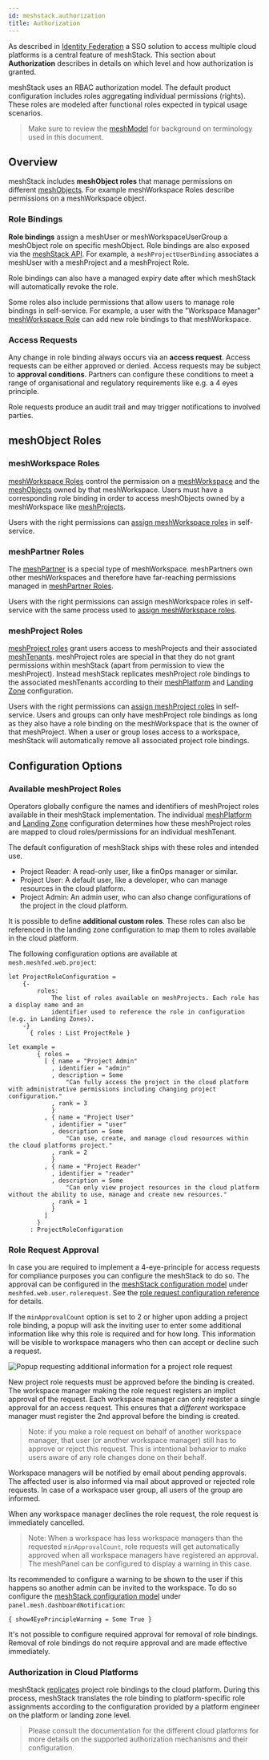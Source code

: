 ```yaml
---
id: meshstack.authorization
title: Authorization
---
```


As described in [Identity Federation](meshstack.identity-federation.md) a SSO solution to access multiple cloud platforms is a central feature of meshStack. This section about **Authorization** describes in details on which level and how authorization is granted.

meshStack uses an RBAC authorization model. The default product configuration includes roles aggregating individual permissions (rights). These roles are modeled after functional roles expected in typical usage scenarios.

> Make sure to review the [meshModel](meshcloud.index.md) for background on terminology used in this document.

## Overview

meshStack includes **meshObject roles** that manage permissions on different [meshObjects](meshcloud.index.md). For example meshWorkspace Roles describe permissions on a meshWorkspace object.

### Role Bindings

**Role bindings** assign a meshUser or meshWorkspaceUserGroup a meshObject role on specific meshObject. Role bindings are also exposed via the [meshStack API](/api/). For example, a `meshProjectUserBinding` associates a meshUser with a meshProject and a meshProject Role.

Role bindings can also have a managed expiry date after which meshStack will automatically revoke the role.

Some roles also include permissions that allow users to manage role bindings in self-service. For example, a user with the "Workspace Manager" [meshWorkspace Role](meshcloud.workspace.md#assign-meshWorkspace-roles) can add new role bindings to that meshWorkspace.

### Access Requests

Any change in role binding always occurs via an **access request**. Access requests can be either approved or denied. Access requests may be subject to **approval conditions**. Partners can configure these conditions to meet a range of organisational and regulatory requirements like e.g. a 4 eyes principle.

Role requests produce an audit trail and may trigger notifications to involved parties.

## meshObject Roles

### meshWorkspace Roles

[meshWorkspace Roles](meshcloud.workspace.md#assign-meshWorkspace-roles) control the permission on a [meshWorkspace](meshcloud.workspace.md) and the [meshObjects](meshcloud.index.md) owned by that meshWorkspace. Users must have a corresponding role binding in order to access meshObjects owned by a meshWorkspace like [meshProjects](meshcloud.project.md).

Users with the right permissions can [assign meshWorkspace roles](meshcloud.workspace.md#assign-meshworkspace-roles) in self-service.

### meshPartner Roles

The [meshPartner](administration.index.md) is a special type of meshWorkspace. meshPartners own other meshWorkspaces and therefore have far-reaching permissions managed in [meshPartner Roles](administration.index.md).

Users with the right permissions can assign meshWorkspace roles in self-service with the same process used to [assign meshWorkspace roles](meshcloud.workspace.md#assign-meshworkspace-roles).

### meshProject Roles

[meshProject roles](meshcloud.project.md#project-roles) grant users access to meshProjects and their associated [meshTenants](meshcloud.tenant.md). meshProject roles are special in that they do not grant permissions within meshStack (apart from permission to view the meshProject). Instead meshStack replicates meshProject role bindings to the associated meshTenants according to their [meshPlatform](meshcloud.platforms.md) and [Landing Zone](meshcloud.landing-zones.md) configuration.

Users with the right permissions can [assign meshProject roles](meshcloud.project.md#assign-user-to-a-meshproject) in self-service. Users and groups can only have meshProject role bindings as long as they also have a role binding on the meshWorkspace that is the owner of that meshProject. When a user or group loses access to a workspace, meshStack will automatically remove all associated project role bindings.

## Configuration Options

### Available meshProject Roles

Operators globally configure the names and identifiers of meshProject roles available in their meshStack implementation. The individual [meshPlatform](meshcloud.platforms.md) and [Landing Zone](meshcloud.landing-zones.md) configuration determines how these meshProject roles are mapped to cloud roles/permissions for an individual meshTenant.

The default configuration of meshStack ships with these roles and intended use.

- Project Reader: A read-only user, like a finOps manager or similar.
- Project User: A default user, like a developer, who can manage resources in the cloud platform.
- Project Admin: An admin user, who can also change configurations of the project in the cloud platform.

It is possible to define **additional custom roles**. These roles can also be referenced in the landing zone configuration to map them to roles available in the cloud platform.

<!--snippet:mesh.meshfed.web.project-->

The following configuration options are available at `mesh.meshfed.web.project`:
<!--DOCUSAURUS_CODE_TABS-->
<!--Dhall Type-->
```dhall
let ProjectRoleConfiguration =
    {-
        roles:
            The list of roles available on meshProjects. Each role has a display name and an
            identifier used to reference the role in configuration (e.g. in Landing Zones).
    -}
      { roles : List ProjectRole }
```
<!--Example-->
```dhall
let example =
        { roles =
          [ { name = "Project Admin"
            , identifier = "admin"
            , description = Some
                "Can fully access the project in the cloud platform with administrative permissions including changing project configuration."
            , rank = 3
            }
          , { name = "Project User"
            , identifier = "user"
            , description = Some
                "Can use, create, and manage cloud resources within the cloud platforms project."
            , rank = 2
            }
          , { name = "Project Reader"
            , identifier = "reader"
            , description = Some
                "Can only view project resources in the cloud platform without the ability to use, manage and create new resources."
            , rank = 1
            }
          ]
        }
      : ProjectRoleConfiguration
```
<!--END_DOCUSAURUS_CODE_TABS-->

### Role Request Approval

In case you are required to implement a 4-eye-principle for access requests for compliance purposes you can configure the meshStack to do so. The approval can be configured in the [meshStack configuration model](meshstack.index.md#configuration) under `meshfed.web.user.rolerequest`. See the [role request configuration reference](meshstack.onboarding.md#workspace-user-invitations) for details.

If the `minApprovalCount` option is set to 2 or higher upon adding a project role binding, a popup will ask the inviting user to enter some additional information like why this role is required and for how long. This information will be visible to workspace managers who then can accept or decline such a request.

![Popup requesting additional information for a project role request](assets/authorization.additional-role-info.png)

New project role requests must be approved before the binding is created. The workspace manager making the role request registers an implict approval of the request. Each workspace manager can only reqister a single approval for an access request. This ensures that a _different_ workspace manager must register the 2nd approval before the binding is created.

> Note: if you make a role request on behalf of another workspace manager, that user (or another workspace manager) still has to approve or reject this request. This is intentional behavior to make users aware of any role changes done on their behalf.

Workspace managers will be notified by email about pending approvals. The affected user is also informed via mail about approved or rejected role requests. In case of a workspace user group, all users of the group are informed.

When any workspace manager declines the role request, the role request is immediately cancelled.

> Note: When a workspace has less workspace managers than the requested `minApprovalCount`, role requests will get automatically approved when all workspace managers have registered an approval. The meshPanel can be configured to display a warning in this case.

Its recommended to configure a warning to be shown to the user if this happens so another admin can be invited to the workspace. To do so configure the [meshStack configuration model](meshstack.index.md#configuration) under `panel.mesh.dashboardNotification`:

```dhall
{ show4EyePrincipleWarning = Some True }
```

It's not possible to configure required approval for removal of role bindings. Removal of role bindings
do not require approval and are made effective immediately.

### Authorization in Cloud Platforms

meshStack [replicates](./meshcloud.tenant.md) project role bindings to the cloud platform. During this process, meshStack translates the role binding to platform-specific role assignments according to the configuration provided by a platform engineer on the platform or landing zone level.

> Please consult the documentation for the different cloud platforms for more details on the supported authorization mechanisms and their configuration.
